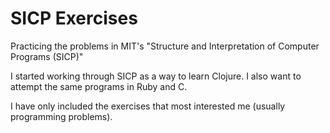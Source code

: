 SICP Exercises
====

Practicing the problems in MIT's "Structure and Interpretation of Computer Programs (SICP)"

I started working through SICP as a way to learn Clojure. I also want to attempt the same 
programs in Ruby and C.

I have only included the exercises that most interested me (usually programming problems).

